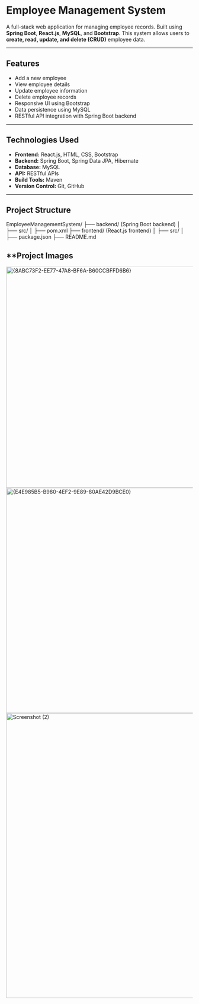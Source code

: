 # Employee Management System

A full-stack web application for managing employee records. Built using **Spring Boot**, **React.js**, **MySQL**, and **Bootstrap**. This system allows users to **create, read, update, and delete (CRUD)** employee data.

---

## **Features**

- Add a new employee
- View employee details
- Update employee information
- Delete employee records
- Responsive UI using Bootstrap
- Data persistence using MySQL
- RESTful API integration with Spring Boot backend

---

## **Technologies Used**

- **Frontend:** React.js, HTML, CSS, Bootstrap
- **Backend:** Spring Boot, Spring Data JPA, Hibernate
- **Database:** MySQL
- **API:** RESTful APIs
- **Build Tools:** Maven
- **Version Control:** Git, GitHub

---

## **Project Structure**

EmployeeManagementSystem/
├── backend/ (Spring Boot backend)
│ ├── src/
│ ├── pom.xml
├── frontend/ (React.js frontend)
│ ├── src/
│ ├── package.json
├── README.md

## **Project Images

<img width="1366" height="596" alt="{8ABC73F2-EE77-47A8-BF6A-B60CCBFFD6B6}" src="https://github.com/user-attachments/assets/3dd67d78-6f50-4dd9-a278-74461c3383ef" />

<img width="1366" height="607" alt="{E4E985B5-B980-4EF2-9E89-80AE42D9BCE0}" src="https://github.com/user-attachments/assets/ce02ad15-6dc1-4aa4-b42c-bba959634d6b" />

<img width="1366" height="768" alt="Screenshot (2)" src="https://github.com/user-attachments/assets/7618da0e-7a28-414a-843d-6b5e178ef416" />



